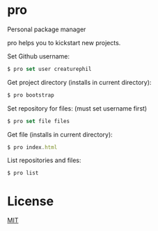 # pro

Personal package manager

pro helps you to kickstart new projects.

Set Github username:

```js
$ pro set user creaturephil
```

Get project directory (installs in current directory):

```js
$ pro bootstrap
```

Set repository for files: (must set username first)

```js
$ pro set file files
```

Get file (installs in current directory):

```js
$ pro index.html
```

List repositories and files:

```js
$ pro list
```

# License

[MIT](LICENSE)
